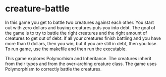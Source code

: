 # creature-battle
In this game you get to battle two creatures against each other. You start out with zero dollars and buying creatures puts you into debt. 
The goal of the game is to try to battle the right creatures and the right amount of creatures to get out of debt. If all your creatures 
finish battling and you have more than 0 dollars, then you win, but if you are still in debt, then you lose. To run game, use the makefile 
and then run the executable.

This game explores Polymorhism and Inheritance. The creatures inherit from their types and from the over-arching creature class. The game 
uses Polymorphism to correctly battle the creatures. 
